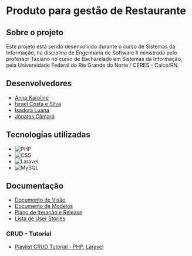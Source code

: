 # Produto para gestão de Restaurante

## Sobre o projeto

Este projeto está sendo desenvolvido durante o curso de Sistemas da Informação, na disciplina de Engenharia de Software II ministrada pelo professor Taciano
no curso de Bacharelado em Sistemas da Informação, pela Universidade Federal do Rio Grande do Norte / CERES - Caicó/RN.

## Desenvolvedores

- [Anna Karoline](https://github.com/OliveiraAnna99)
- [Israel Costa e Silva](https://github.com/israelsilva282)
- [Isadora Luana](https://github.com/isazvdd)
- [Jônatas Câmara](https://github.com/JohnnyAKing)

## Tecnologias utilizadas

- ![PHP](https://img.shields.io/badge/PHP-F7DF1E?style=for-the-badge&logo=php&logoColor=black)
- ![CSS](https://img.shields.io/badge/CSS-1E90FF?&style=for-the-badge&logo=css3&logoColor=white)
- ![Laravel](https://img.shields.io/badge/Laravel-FF0000?style=for-the-badge&logo=laravel&logoColor=white)
- ![MySQL](https://img.shields.io/badge/MySQL-00000F?style=for-the-badge&logo=mysql&logoColor=white)

## Documentação

- [Documento de Visão](https://github.com/OliveiraAnna99/es-sigres/blob/main/docs/doc-visao.md)
- [Documento de Modelos](https://github.com/OliveiraAnna99/es-sigres/blob/main/docs/doc-modelos.md)
- [Plano de Iteração e Release](https://github.com/OliveiraAnna99/es-sigres/blob/main/docs/doc-iteracao.md)
- [Lista de User Stories](https://github.com/OliveiraAnna99/es-sigres/blob/main/docs/doc-userstories.md)

### CRUD - Tutorial

- [Playlist CRUD Tutorial - PHP, Laravel](https://www.youtube.com/playlist?list=PLvZ08PHyHqDn1W1PKxpPIS7Bw0JqoRtB-)
